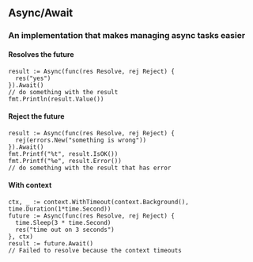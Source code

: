 ## Async/Await

### An implementation that makes managing async tasks easier
#### Resolves the future
```
result := Async(func(res Resolve, rej Reject) {
  res("yes")
}).Await()
// do something with the result
fmt.Println(result.Value())
```

#### Reject the future
```
result := Async(func(res Resolve, rej Reject) {
  rej(errors.New("something is wrong"))
}).Await()
fmt.Printf("%t", result.IsOK())
fmt.Printf("%e", result.Error())
// do something with the result that has error
```


#### With context
```
ctx, _ := context.WithTimeout(context.Background(), time.Duration(1*time.Second))
future := Async(func(res Resolve, rej Reject) {
  time.Sleep(3 * time.Second)
  res("time out on 3 seconds")
}, ctx)
result := future.Await()
// Failed to resolve because the context timeouts
```
